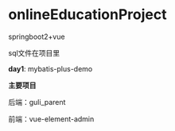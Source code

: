 # onlineEducationProject
 springboot2+vue
 
 sql文件在项目里

**day1**: mybatis-plus-demo

**主要项目**  

后端：guli_parent

前端：vue-element-admin
